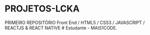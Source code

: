 # PROJETOS-LCKA
 PRIMEIRO REPOSITÓRIO
Front End / HTML5 / CSS3 / JAVASCRIPT / REACTJS & REACT NATIVE # Estudante - MAIS1CODE.
